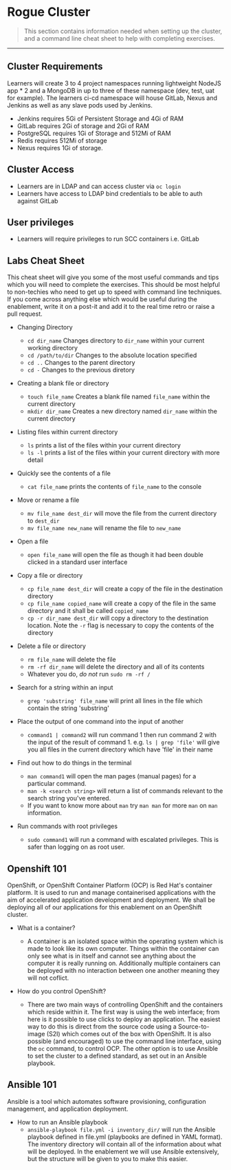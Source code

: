 # Rogue Cluster

> This section contains information needed when setting up the cluster, and a command line cheat sheet to help with completing exercises.

---

## Cluster Requirements

Learners will create 3 to 4 project namespaces running lightweight NodeJS app \* 2 and a MongoDB in up to three of these namespace (dev, test, uat for example). The learners ci-cd namespace will house GitLab, Nexus and Jenkins as well as any slave pods used by Jenkins.

* Jenkins requires 5Gi of Persistent Storage and 4Gi of RAM
* GitLab requires 2Gi of storage and 2Gi of RAM
* PostgreSQL requires 1Gi of Storage and 512Mi of RAM
* Redis requires 512Mi of storage
* Nexus requires 1Gi of storage.

## Cluster Access

* Learners are in LDAP and can access cluster via `oc login`
* Learners have access to LDAP bind credentials to be able to auth against GitLab

## User privileges

* Learners will require privileges to run SCC containers i.e. GitLab

## Labs Cheat Sheet

This cheat sheet will give you some of the most useful commands and tips which you will need to complete the exercises. This should be most helpful to non-techies who need to get up to speed with command line techniques. If you come across anything else which would be useful during the enablement, write it on a post-it and add it to the real time retro or raise a pull request.

* Changing Directory

  * `cd dir_name` Changes directory to `dir_name` within your current working directory
  * `cd /path/to/dir` Changes to the absolute location specified
  * `cd ..` Changes to the parent directory
  * `cd -` Changes to the previous diretory

* Creating a blank file or directory

  * `touch file_name` Creates a blank file named `file_name` within the current directory
  * `mkdir dir_name` Creates a new directory named `dir_name` within the current directory

* Listing files within current directory

  * `ls` prints a list of the files within your current directory
  * `ls -l` prints a list of the files within your current directory with more detail

* Quickly see the contents of a file

  * `cat file_name` prints the contents of `file_name` to the console

* Move or rename a file

  * `mv file_name dest_dir` will move the file from the current directory to `dest_dir`
  * `mv file_name new_name` will rename the file to `new_name`

* Open a file

  * `open file_name` will open the file as though it had been double clicked in a standard user interface

* Copy a file or directory

  * `cp file_name dest_dir` will create a copy of the file in the destination directory
  * `cp file_name copied_name` will create a copy of the file in the same directory and it shall be called `copied_name`
  * `cp -r dir_name dest_dir` will copy a directory to the destination location. Note the `-r` flag is necessary to copy the contents of the directory

* Delete a file or directory

  * `rm file_name` will delete the file
  * `rm -rf dir_name` will delete the directory and all of its contents
  * Whatever you do, _do not_ run `sudo rm -rf /`

* Search for a string within an input

  * `grep 'substring' file_name` will print all lines in the file which contain the string 'substring'

* Place the output of one command into the input of another

  * `command1 | command2` will run command 1 then run command 2 with the input of the result of command 1. e.g. `ls | grep 'file'` will give you all files in the current directory which have 'file' in their name

* Find out how to do things in the terminal

  * `man command1` will open the man pages (manual pages) for a particular command.
  * `man -k <search string>` will return a list of commands relevant to the search string you've entered.
  * If you want to know more about `man` try `man man` for more `man` on `man` information.

* Run commands with root privileges
  * `sudo command1` will run a command with escalated privileges. This is safer than logging on as root user.

## Openshift 101

OpenShift, or OpenShift Container Platform (OCP) is Red Hat's container platform. It is used to run and manage containerised applications with the aim of accelerated application development and deployment. We shall be deploying all of our applications for this enablement on an OpenShift cluster.

* What is a container?

  * A container is an isolated space within the operating system which is made to look like its own computer. Things within the container can only see what is in itself and cannot see anything about the computer it is really running on. Additionally multiple containers can be deployed with no interaction between one another meaning they will not coflict.

* How do you control OpenShift?
  * There are two main ways of controlling OpenShift and the containers which reside within it. The first way is using the web interface; from here is it possible to use clicks to deploy an application. The easiest way to do this is direct from the source code using a Source-to-image (S2I) which comes out of the box with OpenShift. It is also possible (and encouraged) to use the command line interface, using the `oc` command, to control OCP. The other option is to use Ansible to set the cluster to a defined standard, as set out in an Ansible playbook.

## Ansible 101

Ansible is a tool which automates software provisioning, configuration management, and application deployment.

* How to run an Ansible playbook
  * `ansible-playbook file.yml -i inventory_dir/` will run the Ansible playbook defined in file.yml (playbooks are defined in YAML format). The inventory directory will contain all of the information about what will be deployed. In the enablement we will use Ansible extensively, but the structure will be given to you to make this easier.
